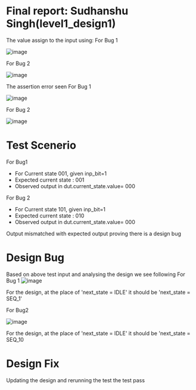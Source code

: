 # Final report: Sudhanshu Singh(level1_design1)
The value assign to the input using:
For Bug 1

![image](https://user-images.githubusercontent.com/73732594/182031550-5bbf9291-eda2-4e80-adb1-eccb1cb241a7.png)

For Bug 2

![image](https://user-images.githubusercontent.com/73732594/182031582-8c8361fb-f05c-4a0c-9a25-0de96e7f81db.png)


The assertion error seen 
For Bug 1

![image](https://user-images.githubusercontent.com/73732594/182031773-2e18f68c-883c-4bd7-ab2a-5dab8f6de63b.png)

For Bug 2

![image](https://user-images.githubusercontent.com/73732594/182031805-d0f8866d-4315-49e4-a303-5cad868cac58.png)


# Test Scenerio
For Bug1

* For Current state 001, given inp_bit=1
* Expected  current state  : 001
* Observed output in dut.current_state.value= 000

For Bug 2
* For Current state 101, given inp_bit=1
* Expected  current state  : 010
* Observed output in dut.current_state.value= 000

 Output mismatched with expected output proving there is a design bug


# Design Bug
 Based on above test input and analysing the design we see following
For Bug 1
![image](https://user-images.githubusercontent.com/73732594/182032461-bb0d5633-c64e-4fbc-8a08-6093b1f0b665.png)


For the design, at the place of  'next_state = IDLE' it should be  'next_state = SEQ_1'

For Bug2

![image](https://user-images.githubusercontent.com/73732594/182032391-f45a6970-46ba-440f-a53d-7db92e3460bc.png)

For the design, at the place of  'next_state = IDLE' it should be  'next_state = SEQ_10

# Design Fix

Updating the design and rerunning the test the test pass

